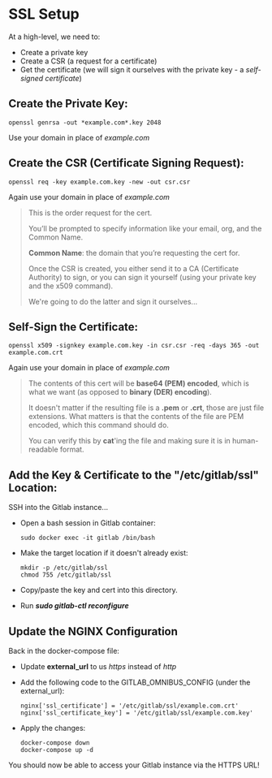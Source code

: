 # SSL Setup

At a high-level, we need to:
  - Create a private key
  - Create a CSR (a request for a certificate)
  - Get the certificate (we will sign it ourselves with the private key - a *self-signed certificate*)


## Create the Private Key:
    openssl genrsa -out *example.com*.key 2048

Use your domain in place of *example.com*


## Create the CSR (Certificate Signing Request):
    openssl req -key example.com.key -new -out csr.csr

Again use your domain in place of *example.com*

  > This is the order request for the cert.
  >
  > You’ll be prompted to specify information like your email, org, and the Common Name.
  >
  > **Common Name**: the domain that you’re requesting the cert for.
  >
  > Once the CSR is created, you either send it to a CA (Certificate Authority) to sign, or you can sign it yourself (using your private key and the x509 command).
  >
  > We're going to do the latter and sign it ourselves...


## Self-Sign the Certificate:
    openssl x509 -signkey example.com.key -in csr.csr -req -days 365 -out example.com.crt

Again use your domain in place of *example.com*

  > The contents of this cert will be **base64 (PEM) encoded**, which is what we want (as opposed to **binary (DER) encoding**).
  >
  > It doesn't matter if the resulting file is a **.pem** or **.crt**, those are just file extensions. What matters is that the contents of the file are PEM encoded, which this command should do.
  >
  > You can verify this by **cat**'ing the file and making sure it is in human-readable format.


## Add the Key & Certificate to the "/etc/gitlab/ssl" Location:
SSH into the Gitlab instance...
  - Open a bash session in Gitlab container:

        sudo docker exec -it gitlab /bin/bash

  - Make the target location if it doesn't already exist:
  
        mkdir -p /etc/gitlab/ssl
        chmod 755 /etc/gitlab/ssl

  - Copy/paste the key and cert into this directory.
  - Run ***sudo gitlab-ctl reconfigure***


## Update the NGINX Configuration
Back in the docker-compose file:
  - Update **external_url** to us *https* instead of *http*
  - Add the following code to the GITLAB_OMNIBUS_CONFIG (under the external_url):

        nginx['ssl_certificate'] = '/etc/gitlab/ssl/example.com.crt'
        nginx['ssl_certificate_key'] = '/etc/gitlab/ssl/example.com.key'

  - Apply the changes:

        docker-compose down
        docker-compose up -d

You should now be able to access your Gitlab instance via the HTTPS URL!
